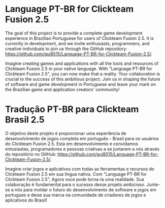 # Language PT-BR for Clickteam Fusion 2.5

The goal of this project is to provide a complete game development experience in Brazilian Portuguese for users of Clickteam Fusion 2.5. It is currently in development, and we invite enthusiasts, programmers, and creative individuals to join us through the GitHub repository: https://github.com/gui8515/Language-PT-BR-for-Clickteam-Fusion-2.5/.

Imagine creating games and applications with all the tools and resources of Clickteam Fusion 2.5 in your native language. With "Language PT-BR for Clickteam Fusion 2.5", you can now make that a reality. Your collaboration is crucial to the success of this ambitious project. Join us in shaping the future of software and game development in Portuguese and leave your mark on the Brazilian game and application creators' community!

# Tradução PT-BR para Clickteam Brasil 2.5

O objetivo deste projeto é proporcionar uma experiência de desenvolvimento de jogos completa em português - Brasil para os usuários do Clickteam Fusion 2.5. Esta em desenvolvimento e convidamos entusiastas, programadores e pessoas criativas a se juntarem a nós através do repositório no GitHub: https://github.com/gui8515/Language-PT-BR-for-Clickteam-Fusion-2.5/.

Imagine criar jogos e aplicativos com todas as ferramentas e recursos do Clickteam Fusion 2.5 em sua língua nativa. Com "Language PT-BR for Clickteam Fusion 2.5", Agora voce pode torna-la uma realidade. Sua colaboração é fundamental para o sucesso desse projeto ambicioso. Junte-se a nós para moldar o futuro do desenvolvimento de software e jogos em portugues e deixe sua marca na comunidade de criadores de jogos e aplicativos do Brasil!
